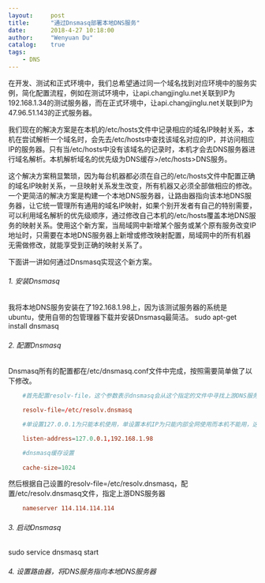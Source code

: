 ```yaml
---
layout:     post
title:      "通过Dnsmasq部署本地DNS服务"
date:       2018-4-27 10:18:00
author:     "Wenyuan Du"
catalog: 	true
tags:
    - DNS
---
```


在开发、测试和正式环境中，我们总希望通过同一个域名找到对应环境中的服务实例，简化配置流程，例如在测试环境中，让api.changjinglu.net关联到IP为192.168.1.34的测试服务器，而在正式环境中，让api.changjinglu.net关联到IP为47.96.51.143的正式服务器。

我们现在的解决方案是在本机的/etc/hosts文件中记录相应的域名IP映射关系，本机在尝试解析一个域名时，会先去/etc/hosts中查找该域名对应的IP，并访问相应IP的服务器。只有当/etc/hosts中没有该域名的记录时，本机才会去DNS服务器进行域名解析。本机解析域名的优先级为DNS缓存>/etc/hosts>DNS服务。

这个解决方案稍显繁琐，因为每台机器都必须在自己的/etc/hosts文件中配置正确的域名IP映射关系，一旦映射关系发生改变，所有机器又必须全部做相应的修改。一个更简洁的解决方案是构建一个本地DNS服务器，让路由器指向该本地DNS服务器，让它统一管理所有通用的域名IP映射，如果个别开发者有自己的特别需要，可以利用域名解析的优先级顺序，通过修改自己本机的/etc/hosts覆盖本地DNS服务的映射关系。使用这个新方案，当局域网中新增某个服务或某个原有服务改变IP地址时，只需要在本地DNS服务器上新增或修改映射配置，局域网中的所有机器无需做修改，就能享受到正确的映射关系了。

下面讲一讲如何通过Dnsmasq实现这个新方案。

###### 1. 安装Dnsmasq
我将本地DNS服务安装在了192.168.1.98上，因为该测试服务器的系统是ubuntu，使用自带的包管理器下载并安装Dnsmasq最简洁。
sudo apt-get install dnsmasq

###### 2. 配置Dnsmasq
Dnsmasq所有的配置都在/etc/dnsmasq.conf文件中完成，按照需要简单做了以下修改。
```conf
    #首先配置resolv-file，这个参数表示dnsmasq会从这个指定的文件中寻找上游DNS服务器

    resolv-file=/etc/resolv.dnsmasq

    #单设置127.0.0.1为只能本机使用，单设置本机IP为只能内部全网使用而本机不能用，这里需要同时设置两者

    listen-address=127.0.0.1,192.168.1.98

    #dnsmasq缓存设置
    
    cache-size=1024
```

然后根据自己设置的resolv-file=/etc/resolv.dnsmasq，配置/etc/resolv.dnsmasq文件，指定上游DNS服务器
```conf
    nameserver 114.114.114.114
```

###### 3. 启动Dnsmasq
sudo service dnsmasq start


###### 4. 设置路由器，将DNS服务指向本地DNS服务器
